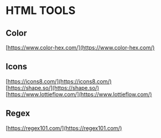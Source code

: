 # HTML TOOLS

## Color
[https://www.color-hex.com/](https://www.color-hex.com/)<br>

## Icons
[https://icons8.com/](https://icons8.com/)<br>
[https://shape.so/](https://shape.so/)<br>
[https://www.lottieflow.com/](https://www.lottieflow.com/)<br>

## Regex
[https://regex101.com/](https://regex101.com/)<br>
